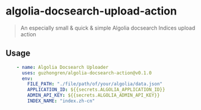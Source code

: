 # algolia-docsearch-upload-action

> An especially small & quick & simple Algolia docsearch Indices upload action

## Usage


```yaml
    - name: Algolia Docsearch Uploader
      uses: guzhongren/algolia-docsearch-action@v0.1.0
      env:
        FILE_PATH: "./file/path/of/your/algolia/data.json"
        APPLICATION_ID: ${{secrets.ALGOLIA_APPLICATION_ID}}
        ADMIN_API_KEY: ${{secrets.ALGOLIA_ADMIN_API_KEY}}
        INDEX_NAME: "index.zh-cn"

```

